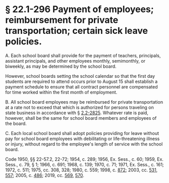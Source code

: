 # § 22.1-296 Payment of employees; reimbursement for private transportation; certain sick leave policies.

<p>A. Each school board shall provide for the payment of teachers, principals, assistant principals, and other employees monthly, semimonthly, or biweekly, as may be determined by the school board.</p><p>However, school boards setting the school calendar so that the first day students are required to attend occurs prior to August 15 shall establish a payment schedule to ensure that all contract personnel are compensated for time worked within the first month of employment.</p><p>B. All school board employees may be reimbursed for private transportation at a rate not to exceed that which is authorized for persons traveling on state business in accordance with § <a href='/vacode/2.2-2825/'>2.2-2825</a>. Whatever rate is paid, however, shall be the same for school board members and employees of the board.</p><p>C. Each local school board shall adopt policies providing for leave without pay for school board employees with debilitating or life-threatening illness or injury, without regard to the employee's length of service with the school board.</p><p>Code 1950, §§ 22-57.2, 22-72; 1954, c. 289; 1956, Ex. Sess., c. 60; 1959, Ex. Sess., c. 79, § 1; 1966, c. 691; 1968, c. 139; 1970, c. 71; 1971, Ex. Sess., c. 161; 1972, c. 511; 1975, cc. 308, 328; 1980, c. 559; 1998, c. <a href='http://lis.virginia.gov/cgi-bin/legp604.exe?981+ful+CHAP0872'>872</a>; 2003, cc. <a href='http://lis.virginia.gov/cgi-bin/legp604.exe?031+ful+CHAP0531'>531</a>, <a href='http://lis.virginia.gov/cgi-bin/legp604.exe?031+ful+CHAP0557'>557</a>; 2005, c. <a href='http://lis.virginia.gov/cgi-bin/legp604.exe?051+ful+CHAP0486'>486</a>; 2019, cc. <a href='http://lis.virginia.gov/cgi-bin/legp604.exe?191+ful+CHAP0569'>569</a>, <a href='http://lis.virginia.gov/cgi-bin/legp604.exe?191+ful+CHAP0570'>570</a>.</p>